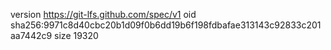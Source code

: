 version https://git-lfs.github.com/spec/v1
oid sha256:9971c8d40cbc20b1d09f0b6dd19b6f198fdbafae313143c92833c201aa7442c9
size 19320
